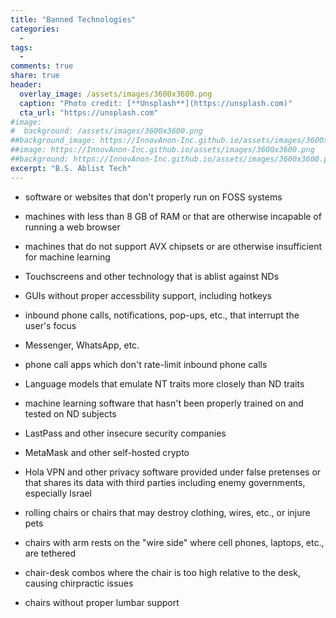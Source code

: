 ```yaml
---
title: "Banned Technologies"
categories:
  - 
tags:
  - 
comments: true
share: true
header:
  overlay_image: /assets/images/3600x3600.png
  caption: "Photo credit: [**Unsplash**](https://unsplash.com)"
  cta_url: "https://unsplash.com"
#image:
#  background: /assets/images/3600x3600.png
##background_image: https://InnovAnon-Inc.github.io/assets/images/3600x3600.png
##image: https://InnovAnon-Inc.github.io/assets/images/3600x3600.png
##background: https://InnovAnon-Inc.github.io/assets/images/3600x3600.png
excerpt: "B.S. Ablist Tech"
---
```


- software or websites that don't properly run on FOSS systems

- machines with less than 8 GB of RAM or that are otherwise incapable of running a web browser
- machines that do not support AVX chipsets or are otherwise insufficient for machine learning

- Touchscreens and other technology that is ablist against NDs
- GUIs without proper accessbility support, including hotkeys

- inbound phone calls, notifications, pop-ups, etc., that interrupt the user's focus
- Messenger, WhatsApp, etc.
- phone call apps which don't rate-limit inbound phone calls

- Language models that emulate NT traits more closely than ND traits
- machine learning software that hasn't been properly trained on and tested on ND subjects

- LastPass and other insecure security companies
- MetaMask and other self-hosted crypto
- Hola VPN and other privacy software provided under false pretenses or that shares its data with third parties including enemy governments, especially Israel

- rolling chairs or chairs that may destroy clothing, wires, etc., or injure pets
- chairs with arm rests on the "wire side" where cell phones, laptops, etc., are tethered
- chair-desk combos where the chair is too high relative to the desk, causing chirpractic issues
- chairs without proper lumbar support
